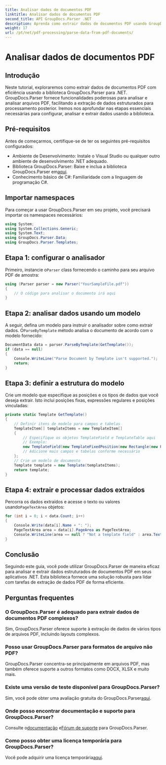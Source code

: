 ```yaml
---
title: Analisar dados de documentos PDF
linktitle: Analisar dados de documentos PDF
second_title: API GroupDocs.Parser .NET
description: Aprenda como extrair dados de documentos PDF usando GroupDocs.Parser for .NET. Siga nosso guia passo a passo para analisar e processar arquivos PDF com eficiência.
weight: 17
url: /pt/net/pdf-processing/parse-data-from-pdf-documents/
---
```


# Analisar dados de documentos PDF

## Introdução
Neste tutorial, exploraremos como extrair dados de documentos PDF com eficiência usando a biblioteca GroupDocs.Parser para .NET. GroupDocs.Parser fornece funcionalidades poderosas para analisar e analisar arquivos PDF, facilitando a extração de dados estruturados para processamento posterior. Iremos nos aprofundar nas etapas essenciais necessárias para configurar, analisar e extrair dados usando a biblioteca.
## Pré-requisitos
Antes de começarmos, certifique-se de ter os seguintes pré-requisitos configurados:
- Ambiente de Desenvolvimento: Instale o Visual Studio ou qualquer outro ambiente de desenvolvimento .NET adequado.
-  Biblioteca GroupDocs.Parser: Baixe e inclua a biblioteca GroupDocs.Parser em[aqui](https://releases.groupdocs.com/parser/net/).
- Conhecimento básico de C#: Familiaridade com a linguagem de programação C#.

## Importar namespaces
Para começar a usar GroupDocs.Parser em seu projeto, você precisará importar os namespaces necessários:
```csharp
using System;
using System.Collections.Generic;
using System.Text;
using GroupDocs.Parser.Data;
using GroupDocs.Parser.Templates;
```
## Etapa 1: configurar o analisador
 Primeiro, instancie o`Parser` class fornecendo o caminho para seu arquivo PDF de amostra:
```csharp
using (Parser parser = new Parser("YourSampleFile.pdf"))
{
    // O código para analisar o documento irá aqui
}
```
## Etapa 2: analisar dados usando um modelo
 A seguir, defina um modelo para instruir o analisador sobre como extrair dados. O`ParseByTemplate` método analisa o documento de acordo com o modelo fornecido:
```csharp
DocumentData data = parser.ParseByTemplate(GetTemplate());
if (data == null)
{
    Console.WriteLine("Parse Document by Template isn't supported.");
    return;
}
```
## Etapa 3: definir a estrutura do modelo
Crie um modelo que especifique as posições e os tipos de dados que você deseja extrair. Isto inclui posições fixas, expressões regulares e posições vinculadas:
```csharp
private static Template GetTemplate()
{
    // Definir itens de modelo para campos e tabelas
    TemplateItem[] templateItems = new TemplateItem[]
    {
        // Especifique os objetos TemplateField e TemplateTable aqui
        // Exemplo:
        new TemplateField(new TemplateFixedPosition(new Rectangle(new Point(35, 135), new Size(100, 10))), "FromCompany"),
        // Adicione mais campos e tabelas conforme necessário
    };
    // Crie um modelo de documento
    Template template = new Template(templateItems);
    return template;
}
```
## Etapa 4: extrair e processar dados extraídos
 Percorra os dados extraídos e acesse o texto ou valores usando`PageTextArea` objetos:
```csharp
for (int i = 0; i < data.Count; i++)
{
    Console.Write(data[i].Name + ": ");
    PageTextArea area = data[i].PageArea as PageTextArea;
    Console.WriteLine(area == null ? "Not a template field" : area.Text);
}
```

## Conclusão
Seguindo este guia, você pode utilizar GroupDocs.Parser de maneira eficaz para analisar e extrair dados estruturados de documentos PDF em seus aplicativos .NET. Esta biblioteca fornece uma solução robusta para lidar com tarefas de extração de dados PDF de forma eficiente.
## Perguntas frequentes
### O GroupDocs.Parser é adequado para extrair dados de documentos PDF complexos?
Sim, GroupDocs.Parser oferece suporte à extração de dados de vários tipos de arquivos PDF, incluindo layouts complexos.
### Posso usar GroupDocs.Parser para formatos de arquivo não PDF?
GroupDocs.Parser concentra-se principalmente em arquivos PDF, mas também oferece suporte a outros formatos como DOCX, XLSX e muito mais.
### Existe uma versão de teste disponível para GroupDocs.Parser?
 Sim, você pode obter uma avaliação gratuita do GroupDocs.Parser[aqui](https://releases.groupdocs.com/).
### Onde posso encontrar documentação e suporte para GroupDocs.Parser?
 Consulte o[documentação](https://tutorials.groupdocs.com/parser/net/) e[Fórum de suporte](https://forum.groupdocs.com/c/parser/17) para GroupDocs.Parser.
### Como posso obter uma licença temporária para GroupDocs.Parser?
 Você pode adquirir uma licença temporária[aqui](https://purchase.groupdocs.com/temporary-license/).